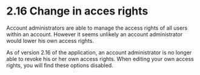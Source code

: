 # 2.16 Change in acces rights

Account administrators are able to manage the access rights of all users
within an account. However it seems unlikely an account administrator
would lower his own access rights.

As of version 2.16 of the application, an account administrator is no
longer able to revoke his or her own access rights. When editing your
own access rights, you will find these options disabled.
